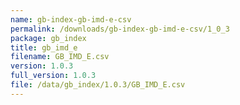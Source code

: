 ```yaml
---
name: gb-index-gb-imd-e-csv
permalink: /downloads/gb-index-gb-imd-e-csv/1_0_3
package: gb_index
title: gb_imd_e
filename: GB_IMD_E.csv
version: 1.0.3
full_version: 1.0.3
file: /data/gb_index/1.0.3/GB_IMD_E.csv
---
```

